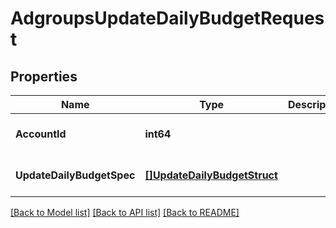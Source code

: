 # AdgroupsUpdateDailyBudgetRequest

## Properties
Name | Type | Description | Notes
------------ | ------------- | ------------- | -------------
**AccountId** | **int64** |  | [optional] [default to null]
**UpdateDailyBudgetSpec** | [**[]UpdateDailyBudgetStruct**](update_daily_budget_struct.md) |  | [optional] [default to null]

[[Back to Model list]](../README.md#documentation-for-models) [[Back to API list]](../README.md#documentation-for-api-endpoints) [[Back to README]](../README.md)


